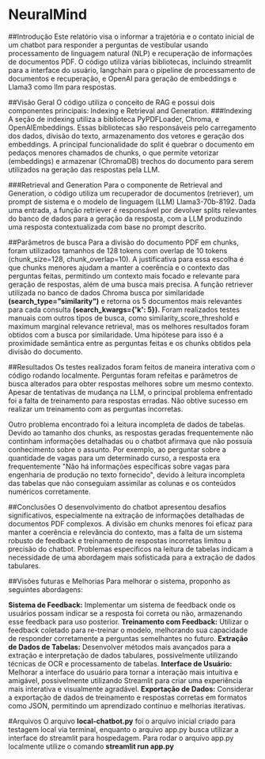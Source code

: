 # NeuralMind
##Introdução
Este relatório visa o informar a trajetória e o contato inicial de um chatbot para responder a perguntas de vestibular usando processamento de linguagem natural (NLP) e recuperação de informações de documentos PDF. O código utiliza várias bibliotecas, incluindo streamlit para a interface do usuário, langchain para o pipeline de processamento de documentos e recuperação, e OpenAI para geração de embeddings e Llama3 como llm para respostas.

##Visão Geral
O código utiliza o conceito de RAG  e possui dois componentes principais: Indexing e Retrieval and Generation.
###Indexing
A seção de indexing utiliza a biblioteca PyPDFLoader, Chroma, e OpenAIEmbeddings. Essas bibliotecas são responsáveis pelo carregamento dos dados, divisão do texto, armazenamento dos vetores e geração dos embeddings. A principal funcionalidade do split é quebrar o documento em pedaços menores chamados de chunks, o que permite vetorizar (embeddings) e armazenar (ChromaDB) trechos do documento para serem utilizados na geração das respostas pela LLM.

###Retrieval and Generation
Para o componente de Retrieval and Generation, o código utiliza um recuperador de documentos (retriever), um prompt de sistema e o modelo de linguagem (LLM) Llama3-70b-8192. Dada uma entrada, a função retriever é responsável por devolver splits relevantes do banco de dados para a geração da resposta, com a LLM produzindo uma resposta contextualizada com base no prompt descrito.

##Parâmetros de busca
Para a divisão do documento PDF em chunks, foram utilizados tamanhos de 128 tokens com overlap de 10 tokens (chunk_size=128, chunk_overlap=10). A justificativa para essa escolha é que chunks menores ajudam a manter a coerência e o contexto das perguntas feitas, permitindo um contexto mais focado e relevante para geração de respostas, além de uma busca mais precisa.
A função retriever utilizada no banco de dados Chroma busca por similaridade **(search_type="similarity")** e retorna os 5 documentos mais relevantes para cada consulta **(search_kwargs={'k': 5}).** Foram realizados testes manuais com outros tipos de busca, como similarity_score_threshold e maximum marginal relevance retrieval, mas os melhores resultados foram obtidos com a busca por similaridade. Uma hipótese para isso é a proximidade semântica entre as perguntas feitas e os chunks obtidos pela divisão do documento.

##Resultados
Os testes realizados foram feitos de maneira interativa com o código rodando localmente. Perguntas foram refeitas e parâmetros de busca alterados para obter respostas melhores sobre um mesmo contexto. Apesar de tentativas de mudança na LLM, o principal problema enfrentado foi a falta de treinamento para respostas erradas. Não obtive sucesso em realizar um treinamento com as perguntas incorretas.

Outro problema encontrado foi a leitura incompleta de dados de tabelas. Devido ao tamanho dos chunks, as respostas geradas frequentemente não continham informações detalhadas ou o chatbot afirmava que não possuía conhecimento sobre o assunto. Por exemplo, ao perguntar sobre a quantidade de vagas para um determinado curso, a resposta era frequentemente "Não há informações específicas sobre vagas para engenharia de produção no texto fornecido", devido à leitura incompleta das tabelas que não conseguiam assimilar as colunas e os conteúdos numéricos corretamente.

##Conclusões
O desenvolvimento do chatbot apresentou desafios significativos, especialmente na extração de informações detalhadas de documentos PDF complexos. A divisão em chunks menores foi eficaz para manter a coerência e relevância do contexto, mas a falta de um sistema robusto de feedback e treinamento de respostas incorretas limitou a precisão do chatbot. Problemas específicos na leitura de tabelas indicam a necessidade de uma abordagem mais sofisticada para a extração de dados tabulares.

##Visões futuras e Melhorias
Para melhorar o sistema, proponho as seguintes abordagens:

**Sistema de Feedback:** Implementar um sistema de feedback onde os usuários possam indicar se a resposta foi correta ou não, armazenando esse feedback para uso posterior.
**Treinamento com Feedback:** Utilizar o feedback coletado para re-treinar o modelo, melhorando sua capacidade de responder corretamente a perguntas semelhantes no futuro.
**Extração de Dados de Tabelas:** Desenvolver métodos mais avançados para a extração e interpretação de dados tabulares, possivelmente utilizando técnicas de OCR e processamento de tabelas.
**Interface de Usuário:** Melhorar a interface do usuário para tornar a interação mais intuitiva e amigável, possivelmente utilizando Streamlit para criar uma experiência mais interativa e visualmente agradável.
**Exportação de Dados:** Considerar a exportação de dados de treinamento e respostas corretas em formatos como JSON, permitindo um aprendizado contínuo e melhorias iterativas.

#Arquivos
O arquivo **local-chatbot.py** foi o arquivo inicial criado para testagem local via terminal, enquanto o arquivo app.py busca utilizar a interface do streamlit para hospedagem.
Para rodar o arquivo app.py localmente utilize o comando **streamlit run app.py**

